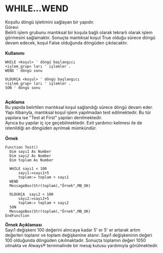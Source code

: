# WHILE...WEND

Koşullu döngü işletimini sağlayan bir yapıdır.\
Görevi\
Belirli işlem grubunu mantıksal bir koşula bağlı olarak tekrarlı olarak işlem görmesini sağlamaktır. Sonuçta mantıksal koşul True olduğu sürece döngü devam edecek, koşul False olduğunda döngüden çıkılacaktır.\
\
**Kullanımı**

```
WHILE <koşul> ' döngü başlangıcı 
<işlem_grup> ları ' işlemler . 
WEND ' döngü sonu 

OLDUKÇA <koşul> ' döngü başlangıcı 
<işlem_grup> ları ' işlemler . 
SON ' döngü sonu 

```

\
**Açıklama**\
Bu yapıda belirtilen mantıksal koşul sağlandığı sürece döngü devam eder. Yapı itibarıyla, mantıksal koşul işlem yapılmadan test edilmektedir. Bu tür yapılara ise "Test at First" yapıları denilmektedir.\
Ayrıca bu yapılar iç içe geçebilmektedir. Exit yardımcı kelimesi ile de istenildiği an döngüden ayrılmak mümkündür.\
\
**Örnek**

```
Function Test()	
  Dim sayı1 As Number
  Dim sayı2 As Number
  Dim toplam As Number
 
  WHILE sayı1 < 100
      sayı1:=sayı1+5
      toplam:= toplam + sayı1
  WEND
  MessageBox(Str(toplam),"Örnek",MB_OK)

  OLDUKÇA  sayı2 < 100
      sayı2:=sayı2+5
      toplam:= toplam + sayı2
  SON
  MessageBox(Str(toplam),"Örnek",MB_OK)
EndFunction
```

**Örnek Açıklaması**\
Sayı1 değişkeni 100 değerini alıncaya kadar 5' er 5' er artarak artım değerleri toplanır ve toplam değişkenine atanır. Sayı1 değişkeninin değeri 100 olduğunda döngüden çıkılmaktadır. Sonuçta toplamın değeri 1050 olmakta ve Always® terminalinde bir mesaj kutusu yardımıyla görülmektedir.
